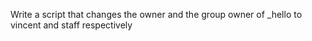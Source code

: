 Write a script that changes the owner and the group owner of _hello to vincent and staff respectively
